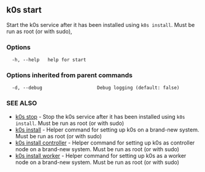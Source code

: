## k0s start

Start the k0s service after it has been installed using `k0s install`. Must be run as root (or with sudo),

### Options

```shell
  -h, --help   help for start
```

### Options inherited from parent commands

```shell
  -d, --debug                    Debug logging (default: false)
```

### SEE ALSO

* [k0s stop](k0s_stop.md) - Stop the k0s service after it has been installed using `k0s install`. Must be run as root (or with sudo)
* [k0s install](k0s_install.md) - Helper command for setting up k0s on a brand-new system. Must be run as root (or with sudo)
* [k0s install controller](k0s_install_controller.md) - Helper command for setting up k0s as controller node on a brand-new system. Must be run as root (or with sudo)
* [k0s install worker](k0s_install_worker.md) - Helper command for setting up k0s as a worker node on a brand-new system. Must be run as root (or with sudo)
